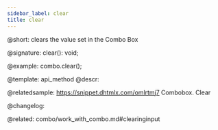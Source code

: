 ```yaml
---
sidebar_label: clear
title: clear
---          
```


@short: clears the value set in the Combo Box

@signature: clear(): void;

@example:
combo.clear();

@template: api_method
@descr:

@relatedsample:
https://snippet.dhtmlx.com/omlrtmj7	Combobox. Clear

@changelog:

@related: combo/work_with_combo.md#clearinginput
